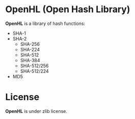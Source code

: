 
# OpenHL (Open Hash Library)
**OpenHL** is a library of hash functions:
- SHA-1
- SHA-2
	- SHA-256
	- SHA-224
	- SHA-512
	- SHA-384
	- SHA-512/256
	- SHA-512/224
- MD5

# License
**OpenHL** is under zlib license.

